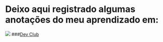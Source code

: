 <h1> Deixo aqui registrado algumas anotações do meu aprendizado em:</h1>
<img src="https://img.shields.io/badge/HTML-239120?style=for-the-badge&logo=html5&logoColor=white">
###<a href="https://rodolfomori.com.br/devclub/">Dev Club</a>
